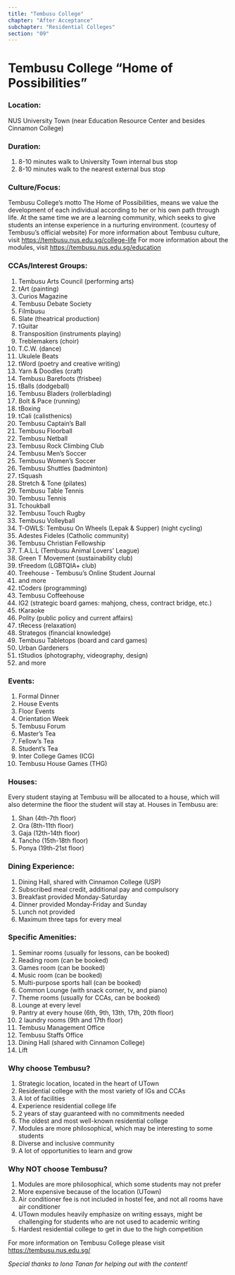 ```yaml
---
title: "Tembusu College"
chapter: "After Acceptance"
subchapter: "Residential Colleges"
section: "09"
---
```


# Tembusu College “Home of Possibilities”

### Location:

NUS University Town (near Education Resource Center and besides Cinnamon College)

### Duration:

1. 8-10 minutes walk to University Town internal bus stop
2. 8-10 minutes walk to the nearest external bus stop

### Culture/Focus:

Tembusu College’s motto The Home of Possibilities, means we value the development of each individual according to her or his own path through life. At the same time we are a learning community, which seeks to give students an intense experience in a nurturing environment. (courtesy of Tembusu’s official website)
For more information about Tembusu culture, visit https://tembusu.nus.edu.sg/college-life
For more information about the modules, visit https://tembusu.nus.edu.sg/education

### CCAs/Interest Groups:

1. Tembusu Arts Council (performing arts)
2. tArt (painting)
3. Curios Magazine
4. Tembusu Debate Society
5. Filmbusu
6. Slate (theatrical production)
7. tGuitar
8. Transposition (instruments playing)
9. Treblemakers (choir)
10. T.C.W. (dance)
11. Ukulele Beats
12. tWord (poetry and creative writing)
13. Yarn & Doodles (craft)
14. Tembusu Barefoots (frisbee)
15. tBalls (dodgeball)
16. Tembusu Bladers (rollerblading)
17. Bolt & Pace (running)
18. tBoxing
19. tCali (calisthenics)
20. Tembusu Captain’s Ball
21. Tembusu Floorball
22. Tembusu Netball
23. Tembusu Rock Climbing Club
24. Tembusu Men’s Soccer
25. Tembusu Women’s Soccer
26. Tembusu Shuttles (badminton)
27. tSquash
28. Stretch & Tone (pilates)
29. Tembusu Table Tennis
30. Tembusu Tennis
31. Tchoukball
32. Tembusu Touch Rugby
33. Tembusu Volleyball
34. T-OWLS: Tembusu On Wheels (Lepak & Supper) (night cycling)
35. Adestes Fideles (Catholic community)
36. Tembusu Christian Fellowship
37. T.A.L.L (Tembusu Animal Lovers’ League)
38. Green T Movement (sustainability club)
39. tFreedom (LGBTQIA+ club)
40. Treehouse - Tembusu’s Online Student Journal
41. and more
42. tCoders (programming)
43. Tembusu Coffeehouse
44. IG2 (strategic board games: mahjong, chess, contract bridge, etc.)
45. tKaraoke
46. Polity (public policy and current affairs)
47. tRecess (relaxation)
48. Strategos (financial knowledge)
49. Tembusu Tabletops (board and card games)
50. Urban Gardeners
51. tStudios (photography, videography, design)
52. and more

### Events:

1. Formal Dinner
2. House Events
3. Floor Events
4. Orientation Week
5. Tembusu Forum
6. Master’s Tea
7. Fellow’s Tea
8. Student’s Tea
9. Inter College Games (ICG)
10. Tembusu House Games (THG)

### Houses:

Every student staying at Tembusu will be allocated to a house, which will also determine the floor the student will stay at. Houses in Tembusu are:

1. Shan (4th-7th floor)
2. Ora (8th-11th floor)
3. Gaja (12th-14th floor)
4. Tancho (15th-18th floor)
5. Ponya (19th-21st floor)

### Dining Experience:

1. Dining Hall, shared with Cinnamon College (USP)
2. Subscribed meal credit, additional pay and compulsory
3. Breakfast provided Monday-Saturday
4. Dinner provided Monday-Friday and Sunday
5. Lunch not provided
6. Maximum three taps for every meal

### Specific Amenities:

1. Seminar rooms (usually for lessons, can be booked)
2. Reading room (can be booked)
3. Games room (can be booked)
4. Music room (can be booked)
5. Multi-purpose sports hall (can be booked)
6. Common Lounge (with snack corner, tv, and piano)
7. Theme rooms (usually for CCAs, can be booked)
8. Lounge at every level
9. Pantry at every house (6th, 9th, 13th, 17th, 20th floor)
10. 2 laundry rooms (9th and 17th floor)
11. Tembusu Management Office
12. Tembusu Staffs Office
13. Dining Hall (shared with Cinnamon College)
14. Lift

### Why choose Tembusu?

1. Strategic location, located in the heart of UTown
1. Residential college with the most variety of IGs and CCAs
1. A lot of facilities
1. Experience residential college life
1. 2 years of stay guaranteed with no commitments needed
1. The oldest and most well-known residential college
1. Modules are more philosophical, which may be interesting to some students
1. Diverse and inclusive community
1. A lot of opportunities to learn and grow

### Why NOT choose Tembusu?

1. Modules are more philosophical, which some students may not prefer
2. More expensive because of the location (UTown)
3. Air conditioner fee is not included in hostel fee, and not all rooms have air conditioner
4. UTown modules heavily emphasize on writing essays, might be challenging for students who are not used to academic writing
5. Hardest residential college to get in due to the high competition

For more information on Tembusu College please visit https://tembusu.nus.edu.sg/

_Special thanks to Iona Tanan for helping out with the content!_
